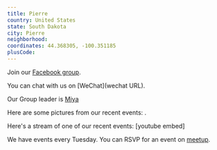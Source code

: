 ```yaml
---
title: Pierre
country: United States
state: South Dakota
city: Pierre
neighborhood: 
coordinates: 44.368305, -100.351185
plusCode:
---
```

Join our [Facebook group](https://www.facebook.com/groups/free.code.camp.pierre.sd).

You can chat with us on [WeChat](wechat URL).

Our Group leader is [Miya](freecodecamp.org/miya)

Here are some pictures from our recent events:
![]().

Here's a stream of one of our recent events:
[youtube embed]

We have events every Tuesday. You can RSVP for an event on [meetup](meetupurl).
